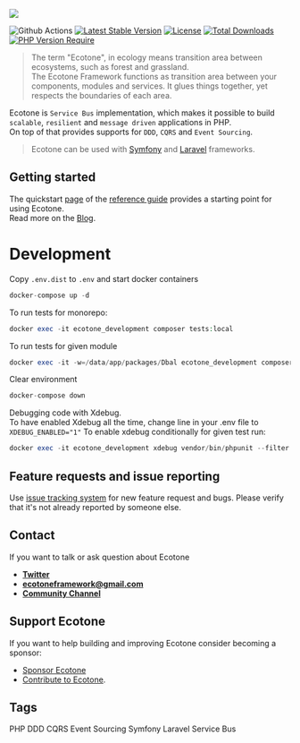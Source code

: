 <p align="left"><a href="https://ecotone.tech" target="_blank">
    <img src="https://github.com/ecotoneframework/ecotone-dev/blob/main/ecotone_small.png?raw=true">
</a></p>

![Github Actions](https://github.com/ecotoneFramework/ecotone-dev/actions/workflows/split-testing.yml/badge.svg)
[![Latest Stable Version](https://poser.pugx.org/ecotone/ecotone/v/stable)](https://packagist.org/packages/ecotone/ecotone)
[![License](http://poser.pugx.org/ecotone/ecotone/license)](https://packagist.org/packages/ecotone/ecotone)
[![Total Downloads](http://poser.pugx.org/ecotone/ecotone/downloads)](https://packagist.org/packages/ecotone/ecotone)
[![PHP Version Require](http://poser.pugx.org/ecotone/ecotone/require/php)](https://packagist.org/packages/ecotone/ecotone)

> The term "Ecotone", in ecology means transition area between ecosystems, such as forest and grassland.  
The Ecotone Framework functions as transition area between your components, modules and services. It glues things together, yet respects the boundaries of each area.
 
Ecotone is `Service Bus` implementation, which makes it possible to build `scalable`, `resilient` and `message driven` applications in PHP.    
On top of that provides supports for `DDD`, `CQRS` and `Event Sourcing`.

> Ecotone can be used with [Symfony](https://docs.ecotone.tech/modules/symfony-ddd-cqrs-event-sourcing) and [Laravel](https://docs.ecotone.tech/modules/laravel-ddd-cqrs-event-sourcing) frameworks.

## Getting started

The quickstart [page](https://docs.ecotone.tech/quick-start) of the 
[reference guide](https://docs.ecotone.tech) provides a starting point for using Ecotone.  
Read more on the [Blog](https://blog.ecotone.tech).

# Development

Copy `.env.dist` to `.env` and start docker containers

```php
docker-compose up -d
```

To run tests for monorepo:

```php
docker exec -it ecotone_development composer tests:local
```

To run tests for given module
```php
docker exec -it -w=/data/app/packages/Dbal ecotone_development composer tests:ci
```

Clear environment
```php
docker-compose down
```

Debugging code with Xdebug.    
To have enabled Xdebug all the time, change line in your .env file to `XDEBUG_ENABLED="1"`
To enable xdebug conditionally for given test run:  
```php
docker exec -it ecotone_development xdebug vendor/bin/phpunit --filter test_calling_command_on_aggregate_and_receiving_aggregate_instance
```

## Feature requests and issue reporting

Use [issue tracking system](https://github.com/ecotoneframework/ecotone/issues) for new feature request and bugs. 
Please verify that it's not already reported by someone else.

## Contact

If you want to talk or ask question about Ecotone

- [**Twitter**](https://twitter.com/EcotonePHP)
- **ecotoneframework@gmail.com**
- [**Community Channel**](https://discord.gg/CctGMcrYnV)

## Support Ecotone

If you want to help building and improving Ecotone consider becoming a sponsor:

- [Sponsor Ecotone](https://github.com/sponsors/dgafka)
- [Contribute to Ecotone](https://github.com/ecotoneframework/ecotone-dev).

## Tags

PHP DDD CQRS Event Sourcing Symfony Laravel Service Bus
